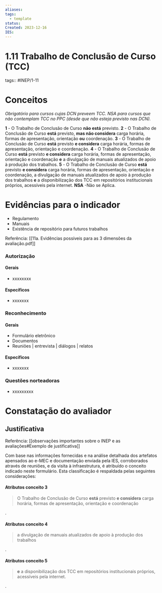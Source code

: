 ```yaml
---
aliases: 
tags:
  - template
status: 
Created: 2023-12-16
IES:
---
```

# 1.11 Trabalho de Conclusão de Curso (TCC)
tags:: #INEP/1-11
# Conceitos

_Obrigatório para cursos cujas DCN preveem TCC. NSA para cursos que não contemplam TCC no PPC (desde que não esteja previsto nas DCN)._

**1** - O Trabalho de Conclusão de Curso **não está** previsto.
**2** - O Trabalho de Conclusão de Curso **está** previsto, **mas não considera** carga horária, formas de apresentação, orientação **ou** coordenação.
**3** - O Trabalho de Conclusão de Curso **está** previsto **e considera** carga horária, formas de apresentação, orientação e coordenação.
**4** - O Trabalho de Conclusão de Curso **está** previsto **e considera** carga horária, formas de apresentação, orientação e coordenação **e** a divulgação de manuais atualizados de apoio à produção dos trabalhos.
**5** - O Trabalho de Conclusão de Curso **está** previsto **e considera** carga horária, formas de apresentação, orientação e coordenação, a divulgação de manuais atualizados de apoio à produção dos trabalhos **e** a disponibilização dos TCC em repositórios institucionais próprios, acessíveis pela internet.
**NSA** -Não se Aplica.
# Evidências para o indicador

- Regulamento
- Manuais
- Existência de repositório para futuros trabalhos

Referência: [[11a. Evidências possíveis para as 3 dimensões da avaliação.pdf]]

### Autorização

#### Gerais

- xxxxxxxx

#### Específicos

- xxxxxxx

### Reconhecimento

#### Gerais

- Formulário eletrônico
- Documentos
- Reuniões | entrevista | diálogos | relatos
#### Específicos

- xxxxxxx

### Questões norteadoras

- xxxxxxxxx

# Constatação do avaliador

## Justificativa
Referência: [[observações importantes sobre o INEP e as avaliações#Exemplo de justificativa]]

Com base nas informações fornecidas e na análise detalhada dos artefatos apensados ao e-MEC e documentação enviada pela IES, corroborados através de reuniões, e da visita à infraestrutura, é atribuído o conceito indicado neste formulário. Esta classificação é respaldada pelas seguintes considerações:


#### Atributos conceito 3

 > O Trabalho de Conclusão de Curso **está** previsto **e considera** carga horária, formas de apresentação, orientação e coordenação

 .

#### Atributos conceito 4

> a divulgação de manuais atualizados de apoio à produção dos trabalhos

.

#### Atributos conceito 5

> **e** a disponibilização dos TCC em repositórios institucionais próprios, acessíveis pela internet.

.

